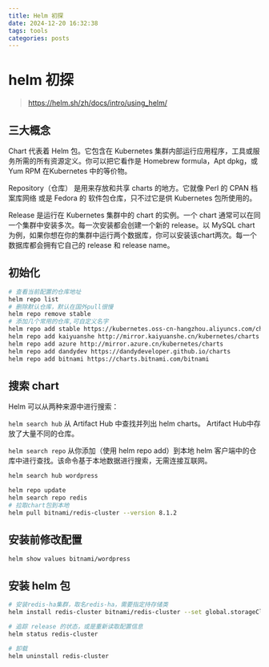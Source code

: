 ```yaml
---
title: Helm 初探
date: 2024-12-20 16:32:38
tags: tools
categories: posts
---
```


# helm 初探

> https://helm.sh/zh/docs/intro/using_helm/

## 三大概念

Chart 代表着 Helm 包。它包含在 Kubernetes 集群内部运行应用程序，工具或服务所需的所有资源定义。你可以把它看作是 Homebrew formula，Apt dpkg，或 Yum RPM 在Kubernetes 中的等价物。

Repository（仓库） 是用来存放和共享 charts 的地方。它就像 Perl 的 CPAN 档案库网络 或是 Fedora 的 软件包仓库，只不过它是供 Kubernetes 包所使用的。

Release 是运行在 Kubernetes 集群中的 chart 的实例。一个 chart 通常可以在同一个集群中安装多次。每一次安装都会创建一个新的 release。以 MySQL chart为例，如果你想在你的集群中运行两个数据库，你可以安装该chart两次。每一个数据库都会拥有它自己的 release 和 release name。

## 初始化

```bash
# 查看当前配置的仓库地址
helm repo list
# 删除默认仓库，默认在国外pull很慢
helm repo remove stable
# 添加几个常用的仓库,可自定义名字
helm repo add stable https://kubernetes.oss-cn-hangzhou.aliyuncs.com/charts
helm repo add kaiyuanshe http://mirror.kaiyuanshe.cn/kubernetes/charts
helm repo add azure http://mirror.azure.cn/kubernetes/charts
helm repo add dandydev https://dandydeveloper.github.io/charts
helm repo add bitnami https://charts.bitnami.com/bitnami
```

## 搜索 chart

Helm 可以从两种来源中进行搜索：

`helm search hub` 从 Artifact Hub 中查找并列出 helm charts。 Artifact Hub中存放了大量不同的仓库。

`helm search repo` 从你添加（使用 helm repo add）到本地 helm 客户端中的仓库中进行查找。该命令基于本地数据进行搜索，无需连接互联网。

```bash
helm search hub wordpress

helm repo update 
helm search repo redis
# 拉取chart包到本地
helm pull bitnami/redis-cluster --version 8.1.2
```

## 安装前修改配置

```bash
helm show values bitnami/wordpress
```

## 安装 helm 包    

```bash
# 安装redis-ha集群，取名redis-ha，需要指定持存储类
helm install redis-cluster bitnami/redis-cluster --set global.storageClass=nfs,global.redis.password=xiagao --version 8.1.2

# 追踪 release 的状态，或是重新读取配置信息
helm status redis-cluster

# 卸载
helm uninstall redis-cluster
```

